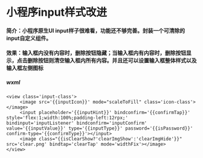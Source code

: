 # 小程序input样式改进

#### 简介：小程序原生UI input样子很难看，功能还不够完善。封装一个可清除的input自定义组件。

#### 效果：输入框内没有内容时，删除按钮隐藏；当输入框内有内容时，删除按钮显示，点击删除按钮则清空输入框内所有内容。并且还可以设置输入框整体样式以及输入框左侧图标

##### wxml

```
<view class='input-class'>
     <image src='{{inputIcon}}' mode="scaleToFill" class='icon-class'></image>
     <input placeholder='{{inputHint}}' bindconfirm='{{confirmTap}}' style='flex:1;width:100%;padding-left:12rpx;' bindinput='inputListener' bindconfirm='inputConfirm' value='{{inputValue}}' type='{{inputType}}' password='{{isPassword}}' confirm-type='{{confirmType}}'></input>
     <image class="{{isClearShow?'clearImgShow':'clearImgHide'}}" src='clear.png' bindtap='clearTap' mode='widthFix'></image>
</view>
```


